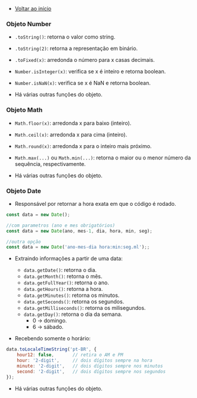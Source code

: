 - [Voltar ao início](../README.md)

### Objeto Number

- `.toString()`: retorna o valor como string.
- `.toString(2)`: retorna a representação em binário.
- `.toFixed(x)`: arredonda o número para x casas decimais.
- `Number.isInteger(x)`: verifica se x é inteiro e retorna boolean.
- `Number.isNaN(x)`: verifica se x é NaN e retorna boolean.

- Há várias outras funções do objeto.

### Objeto Math

- `Math.floor(x)`: arredonda x para baixo (inteiro).
- `Math.ceil(x)`: arredonda x para cima (inteiro).
- `Math.round(x)`: arredonda x para o inteiro mais próximo.
- `Math.max(...)` ou `Math.min(...)`: retorna o maior ou o menor número da sequência, respectivamente.

- Há várias outras funções do objeto.

### Objeto Date

- Responsável por retornar a hora exata em que o código é rodado.
```javascript
const data = new Date();

//com parametros (ano e mes obrigatórios)
const data = new Date(ano, mes-1, dia, hora, min, seg);

//outra opção
const data = new Date('ano-mes-dia hora:min:seg.ml');;
```

- Extraindo informações a partir de uma data:
    - `data.getDate()`: retorna o dia.
    - `data.getMonth()`: retorna o mês.
    - `data.getFullYear()`: retorna o ano.
    - `data.getHours()`: retorna a hora.
    - `data.getMinutes()`: retorna os minutos.
    - `data.getSeconds()`: retorna os segundos.
    - `data.getMilliseconds()`: retorna os milisegundos.
    - `data.getDay()`: retorna o dia da semana.
        - 0 -> domingo.
        - 6 -> sábado.

- Recebendo somente o horário:

```javascript
data.toLocaleTimeString('pt-BR', {
    hour12: false,       // retira o AM e PM
    hour: '2-digit',     // dois dígitos sempre na hora
    minute: '2-digit',   // dois dígitos sempre nos minutos
    second: '2-digit',   // dois dígitos sempre nos segundos
});
```

- Há várias outras funções do objeto.